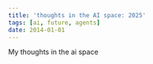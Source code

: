 ```yaml
---
title: 'thoughts in the AI space: 2025'
tags: [ai, future, agents]
date: 2014-01-01
---
```



My thoughts in the ai space
